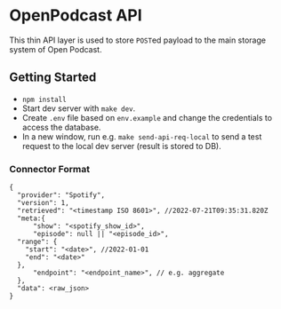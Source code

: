 # OpenPodcast API

This thin API layer is used to store `POST`ed payload to the main storage system of Open Podcast.

## Getting Started

- `npm install`
- Start dev server with `make dev`.
- Create `.env` file based on `env.example` and change the credentials to access the database.
- In a new window, run e.g. `make send-api-req-local` to send a test request to the local dev server (result is stored to DB).

### Connector Format

```(json)
{
  "provider": "Spotify",
  "version": 1,
  "retrieved": "<timestamp ISO 8601>", //2022-07-21T09:35:31.820Z
  "meta:{
      "show": "<spotify_show_id>",
      "episode": null || "<episode_id>",
  "range": {
    "start": "<date>", //2022-01-01
    "end": "<date>"
  },
      "endpoint": "<endpoint_name>", // e.g. aggregate
  },
  "data": <raw_json>
}
```
